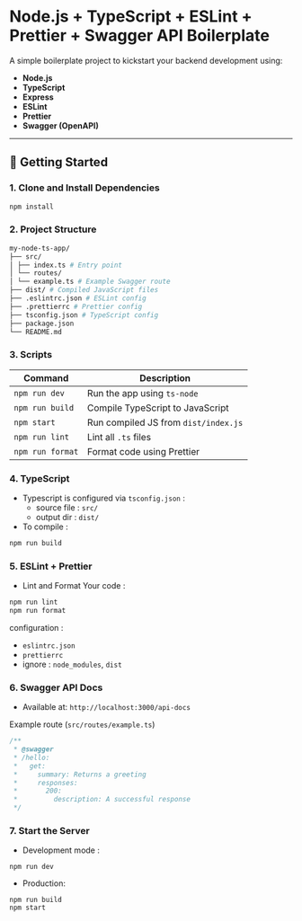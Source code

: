 # Node.js + TypeScript + ESLint + Prettier + Swagger API Boilerplate

A simple boilerplate project to kickstart your backend development using:

- **Node.js**
- **TypeScript**
- **Express**
- **ESLint**
- **Prettier**
- **Swagger (OpenAPI)**

---

## 🚀 Getting Started

### 1. Clone and Install Dependencies

```bash
npm install
```

### 2. Project Structure

```bash
my-node-ts-app/
├── src/
│ ├── index.ts # Entry point
│ └── routes/
│ └── example.ts # Example Swagger route
├── dist/ # Compiled JavaScript files
├── .eslintrc.json # ESLint config
├── .prettierrc # Prettier config
├── tsconfig.json # TypeScript config
├── package.json
└── README.md
```

### 3. Scripts

| Command          | Description                          |
| ---------------- | ------------------------------------ |
| `npm run dev`    | Run the app using `ts-node`          |
| `npm run build`  | Compile TypeScript to JavaScript     |
| `npm start`      | Run compiled JS from `dist/index.js` |
| `npm run lint`   | Lint all `.ts` files                 |
| `npm run format` | Format code using Prettier           |

### 4. TypeScript

- Typescript is configured via `tsconfig.json` :
  - source file : `src/`
  - output dir : `dist/`
- To compile :

```bash
npm run build
```

### 5. ESLint + Prettier

- Lint and Format Your code :

```bash
npm run lint
npm run format
```

configuration :

- `eslintrc.json`
- `prettierrc`
- ignore : `node_modules`, `dist`

### 6. Swagger API Docs

- Available at: `http://localhost:3000/api-docs`

Example route (`src/routes/example.ts`)

```ts
/**
 * @swagger
 * /hello:
 *   get:
 *     summary: Returns a greeting
 *     responses:
 *       200:
 *         description: A successful response
 */
```

### 7. Start the Server

- Development mode :

```
npm run dev
```

- Production:

```
npm run build
npm start
```
